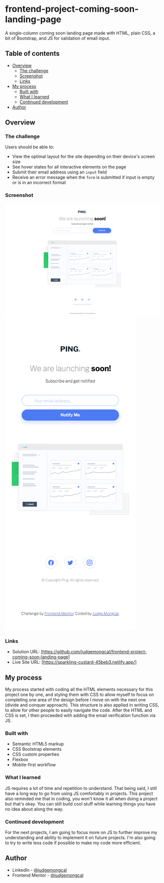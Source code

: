 # frontend-project-coming-soon-landing-page
 A single-column coming soon landing page made with HTML, plain CSS, a bit of Bootstrap, and JS for validation of email input.

## Table of contents

- [Overview](#overview)
  - [The challenge](#the-challenge)
  - [Screenshot](#screenshot)
  - [Links](#links)
- [My process](#my-process)
  - [Built with](#built-with)
  - [What I learned](#what-i-learned)
  - [Continued development](#continued-development)
- [Author](#author)


## Overview

### The challenge

Users should be able to:

- View the optimal layout for the site depending on their device's screen size
- See hover states for all interactive elements on the page
- Submit their email address using an `input` field
- Receive an error message when the `form` is submitted if input is empty or is in an incorrect format

### Screenshot

![Desktop View](images/screenshot_desktop.png)
![Mobile View ](images/screenshot_mobile.png) 

### Links

- Solution URL: [https://github.com/judgemongcal/frontend-project-coming-soon-landing-page]
- Live Site URL: [https://sparkling-custard-45beb3.netlify.app/]

## My process

My process started with coding all the HTML elements necessary for this project one by one, and styling them with CSS to allow myself to focus on completing one area of the design before I move on with the next one (divide and conquer approach). This structure is also applied in writing CSS, to allow for other people to easily navigate the code. After the HTML and CSS is set, I then proceeded with adding the email verification function via JS. 

### Built with

- Semantic HTML5 markup
- CSS Bootstrap elements
- CSS custom properties
- Flexbox
- Mobile-first workflow


### What I learned

JS requires a lot of time and repetition to understand. That being said, I still have a long way to go from using JS comfortably in projects. This project also reminded me that in coding, you won't know it all when doing a project but that's okay. You can still build cool stuff while learning things you have no idea about along the way.

### Continued development

For the next projects, I am going to focus more on JS to further improve my understanding and ability to implement it on future projects. I'm also going to try to write less code if possible to make my code more efficient.

## Author

- LinkedIn - [@judgemongcal](https://www.linkedin.com/in/judgemongcal/)
- Frontend Mentor - [@judgemongcal](https://www.frontendmentor.io/profile/judgemongcal)